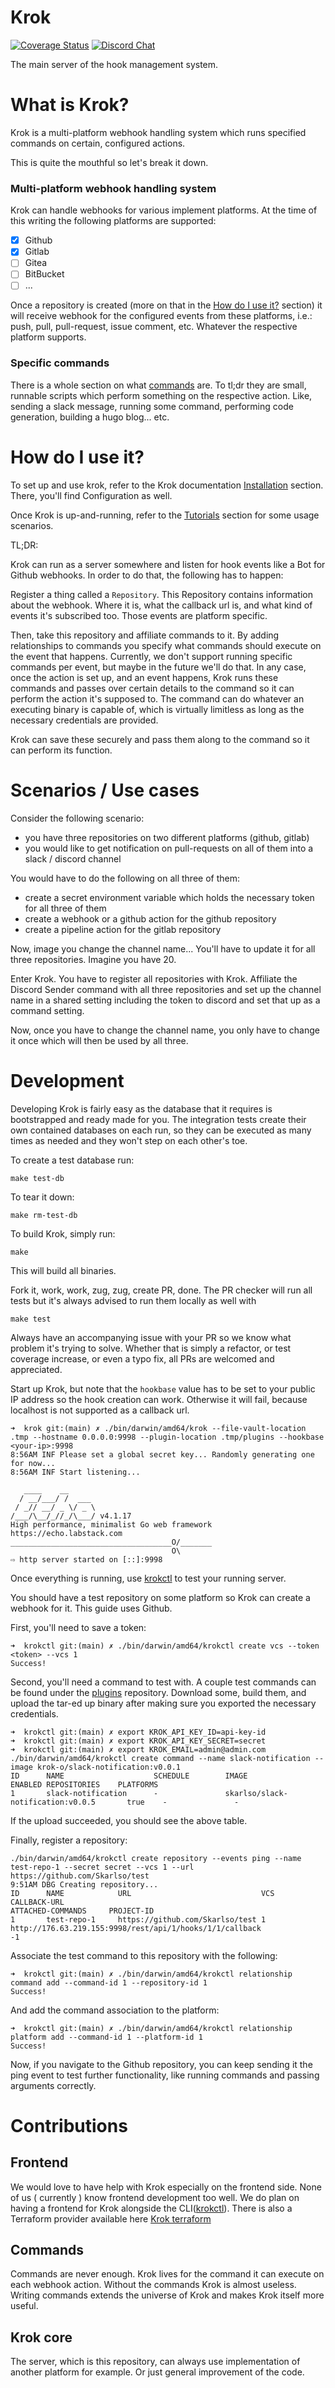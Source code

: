 # Krok

[![Coverage Status](https://coveralls.io/repos/github/krok-o/krok/badge.svg)](https://coveralls.io/github/krok-o/krok)
[![Discord Chat](https://img.shields.io/discord/799290432567771146.svg)](https://discord.gg/)

The main server of the hook management system.

# What is Krok?

Krok is a multi-platform webhook handling system which runs specified commands on certain, configured actions.

This is quite the mouthful so let's break it down.

### Multi-platform webhook handling system

Krok can handle webhooks for various implement platforms. At the time of this writing the following platforms are supported:

- [x] Github
- [x] Gitlab
- [ ] Gitea
- [ ] BitBucket
- [ ] ...

Once a repository is created (more on that in the [How do I use it?](#how-do-i-use-it) section) it will receive webhook for the
configured events from these platforms, i.e.: push, pull, pull-request, issue comment, etc. Whatever the respective platform supports.

### Specific commands

There is a whole section on what [commands](#commands) are. To tl;dr they are small, runnable scripts which perform something on
the respective action. Like, sending a slack message, running some command, performing code generation, building a hugo blog... etc.

# How do I use it?

To set up and use krok, refer to the Krok documentation [Installation](https://krok.app/basics/installation/) section. There, you'll
find Configuration as well.

Once Krok is up-and-running, refer to the [Tutorials](https://krok.app/tutorial/) section for some usage scenarios.

TL;DR:

Krok can run as a server somewhere and listen for hook events like a Bot for Github webhooks. In order to do that, the following
has to happen:

Register a thing called a `Repository`. This Repository contains information about the webhook. Where it is, what the callback
url is, and what kind of events it's subscribed too. Those events are platform specific.

Then, take this repository and affiliate commands to it. By adding relationships to commands you specify what commands
should execute on the event that happens. Currently, we don't support running specific commands per event, but maybe in the
future we'll do that. In any case, once the action is set up, and an event happens, Krok runs these commands and passes over
certain details to the command so it can perform the action it's supposed to. The command can do whatever an executing binary
is capable of, which is virtually limitless as long as the necessary credentials are provided.

Krok can save these securely and pass them along to the command so it can perform its function.

# Scenarios / Use cases

Consider the following scenario:

- you have three repositories on two different platforms (github, gitlab)
- you would like to get notification on pull-requests on all of them into a slack / discord channel

You would have to do the following on all three of them:

- create a secret environment variable which holds the necessary token for all three of them
- create a webhook or a github action for the github repository
- create a pipeline action for the gitlab repository

Now, image you change the channel name... You'll have to update it for all three repositories. Imagine you have 20.

Enter Krok. You have to register all repositories with Krok. Affiliate the Discord Sender command with all three repositories
and set up the channel name in a shared setting including the token to discord and set that up as a command setting.

Now, once you have to change the channel name, you only have to change it once which will then be used by all three.

# Development

Developing Krok is fairly easy as the database that it requires is bootstrapped and ready made for you.
The integration tests create their own contained databases on each run, so they can be executed as many times as needed
and they won't step on each other's toe.

To create a test database run:

```
make test-db
```

To tear it down:

```
make rm-test-db
```

To build Krok, simply run:

```
make
```

This will build all binaries.

Fork it, work, work, zug, zug, create PR, done. The PR checker will run all tests but it's always advised to run them locally as well with

```
make test
```

Always have an accompanying issue with your PR so we know what problem it's trying to solve. Whether that is simply a refactor, or test coverage
increase, or even a typo fix, all PRs are welcomed and appreciated.

Start up Krok, but note that the `hookbase` value has to be set to your public IP address so the hook creation can work. Otherwise it will fail, because
localhost is not supported as a callback url.

```
➜  krok git:(main) ✗ ./bin/darwin/amd64/krok --file-vault-location .tmp --hostname 0.0.0.0:9998 --plugin-location .tmp/plugins --hookbase <your-ip>:9998
8:56AM INF Please set a global secret key... Randomly generating one for now...
8:56AM INF Start listening...

   ____    __
  / __/___/ /  ___
 / _// __/ _ \/ _ \
/___/\__/_//_/\___/ v4.1.17
High performance, minimalist Go web framework
https://echo.labstack.com
____________________________________O/_______
                                    O\
⇨ http server started on [::]:9998
```

Once everything is running, use [krokctl](https://github.com/krok-o/krokctl) to test your running server.

You should have a test repository on some platform so Krok can create a webhook for it. This guide uses Github.

First, you'll need to save a token:

```
➜  krokctl git:(main) ✗ ./bin/darwin/amd64/krokctl create vcs --token <token> --vcs 1
Success!
```

Second, you'll need a command to test with. A couple test commands can be found under the [plugins](https://github.com/krok-o/plugins) repository.
Download some, build them, and upload the tar-ed up binary after making sure you exported the necessary credentials.

```
➜  krokctl git:(main) ✗ export KROK_API_KEY_ID=api-key-id
➜  krokctl git:(main) ✗ export KROK_API_KEY_SECRET=secret
➜  krokctl git:(main) ✗ export KROK_EMAIL=admin@admin.com
./bin/darwin/amd64/krokctl create command --name slack-notification --image krok-o/slack-notification:v0.0.1
ID      NAME                    SCHEDULE        IMAGE                                   ENABLED REPOSITORIES    PLATFORMS
1       slack-notification      -               skarlso/slack-notification:v0.0.5       true    -               -
```

If the upload succeeded, you should see the above table.

Finally, register a repository:

```
./bin/darwin/amd64/krokctl create repository --events ping --name test-repo-1 --secret secret --vcs 1 --url https://github.com/Skarlso/test
9:51AM DBG Creating repository...
ID      NAME            URL                             VCS     CALLBACK-URL                                                    ATTACHED-COMMANDS     PROJECT-ID
1       test-repo-1     https://github.com/Skarlso/test 1       http://176.63.219.155:9998/rest/api/1/hooks/1/1/callback                              -1
```

Associate the test command to this repository with the following:

```
➜  krokctl git:(main) ✗ ./bin/darwin/amd64/krokctl relationship command add --command-id 1 --repository-id 1
Success!
```

And add the command association to the platform:

```
➜  krokctl git:(main) ✗ ./bin/darwin/amd64/krokctl relationship platform add --command-id 1 --platform-id 1
Success!
```

Now, if you navigate to the Github repository, you can keep sending it the ping event to test further functionality, like running commands and passing arguments correctly.

# Contributions

## Frontend

We would love to have help with Krok especially on the frontend side. None of us ( currently ) know frontend development too well.
We do plan on having a frontend for Krok alongside the CLI([krokctl](https://github.com/krok-o/krokctl)).
There is also a Terraform provider available here [Krok terraform](https://github.com/krok-o/terraform-provider-krok)

## Commands

Commands are never enough. Krok lives for the command it can execute on each webhook action. Without the commands Krok is almost useless.
Writing commands extends the universe of Krok and makes Krok itself more useful.

## Krok core

The server, which is this repository, can always use implementation of another platform for example. Or just general improvement of the code.